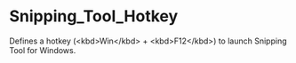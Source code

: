 # Snipping_Tool_Hotkey
Defines a hotkey (&lt;kbd>Win&lt;/kbd> + &lt;kbd>F12&lt;/kbd>) to launch Snipping Tool for Windows.
